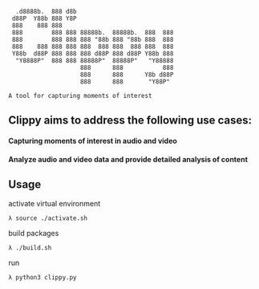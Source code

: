 ```
  .d8888b.  888 d8b                            
 d88P  Y88b 888 Y8P                            
 888    888 888                                
 888        888 888 88888b.  88888b.  888  888 
 888        888 888 888 "88b 888 "88b 888  888 
 888    888 888 888 888  888 888  888 888  888 
 Y88b  d88P 888 888 888 d88P 888 d88P Y88b 888 
  "Y8888P"  888 888 88888P"  88888P"   "Y88888 
                    888      888           888 
                    888      888      Y8b d88P 
                    888      888       "Y88P"  

A tool for capturing moments of interest
```

## Clippy aims to address the following use cases:

#### Capturing moments of interest in audio and video

#### Analyze audio and video data and provide detailed analysis of content

## Usage
activate virtual environment
```
λ source ./activate.sh
```

build packages
```
λ ./build.sh
```

run
```
λ python3 clippy.py 
```
